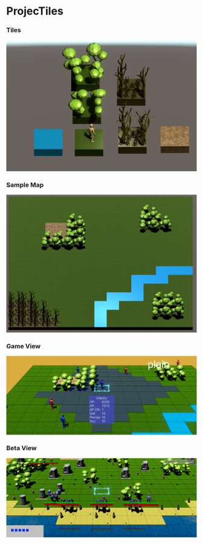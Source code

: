 # ProjecTiles
### Tiles
![Tiles](Screenshots/TilesScreenshot.PNG)
### Sample Map
![Map](Screenshots/MapGenTest.PNG)
### Game View
![Game](Screenshots/GameView.PNG)
### Beta View
![Beta](Screenshots/Beta-View.PNG)

